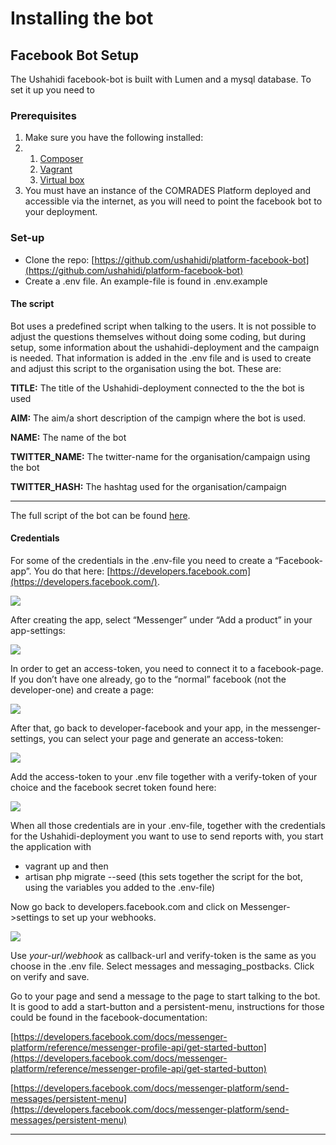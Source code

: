 # Installing the bot

## **Facebook Bot Setup**

The Ushahidi facebook-bot is built with Lumen and a mysql database. To set it up you need to

### **Prerequisites**

1. Make sure you have the following installed:
2. 1. [Composer](https://getcomposer.org/)
   2. [Vagrant](https://www.vagrantup.com/)
   3. [Virtual box](https://www.virtualbox.org/wiki/Downloads)
3. You must have an instance of the COMRADES Platform deployed and accessible via the internet, as you will need to point the facebook bot to your deployment.

### **Set-up**

* Clone the repo: [https://github.com/ushahidi/platform-facebook-bot](https://github.com/ushahidi/platform-facebook-bot)
* Create a .env file. An example-file is found in .env.example

#### **The script**

Bot uses a predefined script when talking to the users. It is not possible to adjust the questions themselves without doing some coding, but during setup, some information about the ushahidi-deployment and the campaign is needed. That information is added in the .env file and is used to create and adjust this script to the organisation using the bot. These are:  


**TITLE:** The title of the Ushahidi-deployment connected to the the bot is used

**AIM:** The aim/a short description of the campign where the bot is used.

**NAME:** The name of the bot

**TWITTER\_NAME:** The twitter-name for the organisation/campaign using the bot

**TWITTER\_HASH:** The hashtag used for the organisation/campaign  
****

The full script of the bot can be found [here](the-bot-script.md).

#### **Credentials**

For some of the credentials in the .env-file you need to create a “Facebook-app”. You do that here: [https://developers.facebook.com](https://developers.facebook.com/).  


![](https://lh4.googleusercontent.com/lgGT8IVbhxxdST2OP_JtHLYasTJxcJJxUCboxyvHf2euVA_J2OgN-_hyHf9QVfrsDKaa_bd0iVn2Wio-Q1wFSynYx62TMYY0bWfeljpOoTu5_C73hg4VYU-NG1BKjMmVEgjFXp1B)

After creating the app, select “Messenger” under “Add a product” in your app-settings:  


![](https://lh6.googleusercontent.com/VhmAqtEXt_s3YvqPq2Ikd3TYJqeEij8J6io73Kr-KI-bLDVcW0duOT7gYYBQlXIUZhkoR1pbGYNIOVDx42bsZYXYugrO3nzndzvaaVEMgEuypS-vhcZCj14ydk6pNegT3uQ4CDqZ)

In order to get an access-token, you need to connect it to a facebook-page. If you don’t have one already, go to the “normal” facebook \(not the developer-one\) and create a page:  


![](https://lh5.googleusercontent.com/pxawAZDOjNX-pva0xcwMz_i5XWYs3gEtAOjZbII_gVKzgX7lSFPBC1hjXpkni4vpKbq26I3ly2T7rGBnVemsaqQn1Gp06ZPQHtW-v5L330bfhowNfyVEtc2GsJNVxNiegnNld9Gx)

After that, go back to developer-facebook and your app, in the messenger-settings, you can select your page and generate an access-token:

![](https://lh5.googleusercontent.com/j2rsGdFehBIq3lKsqvhU3_Nx_d4mMpaEl5DR7e_bdQw-Mrrd3ru2rupbiMhcJmurNs6S0VupgWnDvEkO0N-nR3atgrtW44cNdusBerwTwEl1KSVUzuS3EI-uE09mqsmzX86behv5)

Add the access-token to your .env file together with a verify-token of your choice and the facebook secret token found here:  


![](https://lh6.googleusercontent.com/u8y4BsUeC3T9-gGZE_L5mIr2s19aMoX6mnJbgkqgedZDv3xFDIiKk2DIVk2EUhgkxz0GcPmtqdNR7u5ktI8cQ9anLkw5wmVQs5raNKbJfDdbJ7Oh6Wc9Vt_FMzxp2K-aaEBMf_0U)

When all those credentials are in your .env-file, together with the credentials for the Ushahidi-deployment you want to use to send reports with, you start the application with

*  vagrant up and then
*  artisan php migrate --seed \(this sets together the script for the bot, using the variables you added to the .env-file\)

Now go back to developers.facebook.com and click on Messenger-&gt;settings to set up your webhooks.  


![](https://lh5.googleusercontent.com/0hhF67lw2vekRMMVcHKbEyZ_8umORCu1OVPtaFNWcvucW8nv8zvJR3cGFtMDL-Hh8g2sw2evrXBJC4c0MqTle3ZUzvm7X3ZYjE1WZOrylyAReJB1R16wudwl3xS_uky62hizCMgc)

Use _your-url/webhook_ as callback-url and verify-token is the same as you choose in the .env file. Select messages and messaging\_postbacks. Click on verify and save.  


Go to your page and send a message to the page to start talking to the bot. It is good to add a start-button and a persistent-menu, instructions for those could be found in the facebook-documentation:  


[https://developers.facebook.com/docs/messenger-platform/reference/messenger-profile-api/get-started-button](https://developers.facebook.com/docs/messenger-platform/reference/messenger-profile-api/get-started-button)  


[https://developers.facebook.com/docs/messenger-platform/send-messages/persistent-menu](https://developers.facebook.com/docs/messenger-platform/send-messages/persistent-menu)  
  
****

